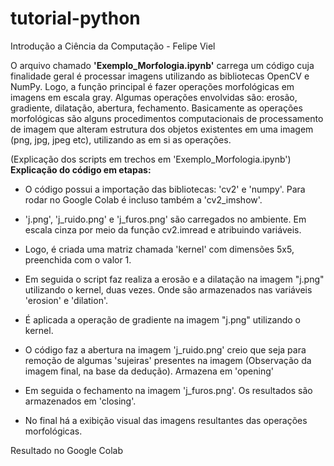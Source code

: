 # tutorial-python
Introdução a Ciência da Computação - Felipe Viel

O arquivo chamado **'Exemplo_Morfologia.ipynb'** carrega um código cuja finalidade geral é processar imagens utilizando as bibliotecas OpenCV e NumPy. Logo, a função principal é fazer operações morfológicas em imagens em escala gray. Algumas operações envolvidas são: erosão, gradiente, dilatação, abertura, fechamento. Basicamente as operações morfológicas são alguns procedimentos computacionais de processamento de imagem que alteram estrutura dos objetos existentes em uma imagem (png, jpg, jpeg etc), utilizando as em si as operações.

(Explicação dos scripts em trechos em 'Exemplo_Morfologia.ipynb')
**Explicação do código em etapas:**
- O código possui a importação das bibliotecas: 'cv2' e 'numpy'. Para rodar no Google Colab é incluso também a 'cv2_imshow'.

- 'j.png', 'j_ruido.png' e 'j_furos.png' são carregados no ambiente. Em escala cinza por meio da função cv2.imread e atribuindo variáveis.

- Logo, é criada uma matriz chamada 'kernel' com dimensões 5x5, preenchida com o valor 1.

- Em seguida o script faz realiza a erosão e a dilatação na imagem "j.png" utilizando o kernel, duas vezes. Onde são armazenados nas variáveis 'erosion' e 'dilation'.

- É aplicada a operação de gradiente na imagem "j.png" utilizando o kernel.

- O código faz a abertura na imagem 'j_ruido.png' creio que seja para remoção de algumas 'sujeiras' presentes na imagem (Observação da imagem final, na base da dedução). Armazena em 'opening'

- Em seguida o fechamento na imagem 'j_furos.png'. Os resultados são armazenados em 'closing'.

- No final há a exibição visual das imagens resultantes das operações morfológicas.

Resultado no Google Colab
